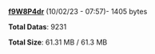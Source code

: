 [**f9W8P4dr**](/data/f9W8P4dr.txt) (10/02/23 - 07:57)- 1405 bytes

**Total Datas**: 9231

**Total Size**: 61.31 MB / 61.3 MB